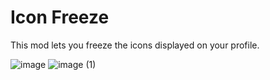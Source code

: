 # Icon Freeze

This mod lets you freeze the icons displayed on your profile.

![image](https://github.com/LXanii/GD-YouTubers/assets/73562093/15dc4aa8-8e53-428b-9bfb-405946d1e704)
![image (1)](https://github.com/LXanii/GD-YouTubers/assets/73562093/54b8f0ff-1612-4d9a-ad31-7e64ac72ff8c)